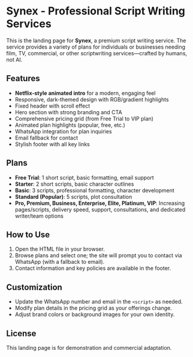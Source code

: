 # Synex - Professional Script Writing Services

This is the landing page for **Synex**, a premium script writing service. The service provides a variety of plans for individuals or businesses needing film, TV, commercial, or other scriptwriting services—crafted by humans, not AI.

## Features

- **Netflix-style animated intro** for a modern, engaging feel
- Responsive, dark-themed design with RGB/gradient highlights
- Fixed header with scroll effect
- Hero section with strong branding and CTA
- Comprehensive pricing grid (from Free Trial to VIP plan)
- Animated plan highlights (popular, free, etc.)
- WhatsApp integration for plan inquiries
- Email fallback for contact
- Stylish footer with all key links

## Plans

- **Free Trial**: 1 short script, basic formatting, email support
- **Starter**: 2 short scripts, basic character outlines
- **Basic**: 3 scripts, professional formatting, character development
- **Standard (Popular)**: 5 scripts, plot consultation
- **Pro, Premium, Business, Enterprise, Elite, Platinum, VIP**: Increasing pages/scripts, delivery speed, support, consultations, and dedicated writer/team options

## How to Use

1. Open the HTML file in your browser.
2. Browse plans and select one; the site will prompt you to contact via WhatsApp (with a fallback to email).
3. Contact information and key policies are available in the footer.

## Customization

- Update the WhatsApp number and email in the `<script>` as needed.
- Modify plan details in the pricing grid as your offerings change.
- Adjust brand colors or background images for your own identity.

## License

This landing page is for demonstration and commercial adaptation.